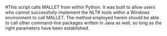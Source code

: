 #This script calls MALLET from within Python. It was built to allow users who cannot successfully implement the NLTK tools within a Windows environment to call MALLET. The method employed herein should be able to call other command-line packages written in Java as well, so long as the right parameters have been established.